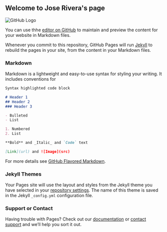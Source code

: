 ## Welcome to Jose Rivera's page

![GitHub Logo](https://media-exp1.licdn.com/dms/image/C5603AQGBlWbAClxAKA/profile-displayphoto-shrink_400_400/0/1543073308274?e=1617235200&v=beta&t=BOqPad1ckiU3gOyE_Ct41dG-UcIgjW3p9X08zyrnaHc)

You can use thhe [editor on GitHub](https://github.com/jose-c-rivera/jose-c-rivera.github.io/edit/main/README.md) to maintain and preview the content for your website in Markdown files.

Whenever you commit to this repository, GitHub Pages will run [Jekyll](https://jekyllrb.com/) to rebuild the pages in your site, from the content in your Markdown files.

### Markdown

Markdown is a lightweight and easy-to-use syntax for styling your writing. It includes conventions for

```markdown
Syntax highlighted code block

# Header 1
## Header 2
### Header 3

- Bulleted
- List

1. Numbered
2. List

**Bold** and _Italic_ and `Code` text

[Link](url) and ![Image](src)
```

For more details see [GitHub Flavored Markdown](https://guides.github.com/features/mastering-markdown/).

### Jekyll Themes

Your Pages site will use the layout and styles from the Jekyll theme you have selected in your [repository settings](https://github.com/jose-c-rivera/jose-c-rivera.github.io/settings). The name of this theme is saved in the Jekyll `_config.yml` configuration file.

### Support or Contact

Having trouble with Pages? Check out our [documentation](https://docs.github.com/categories/github-pages-basics/) or [contact support](https://support.github.com/contact) and we’ll help you sort it out.
